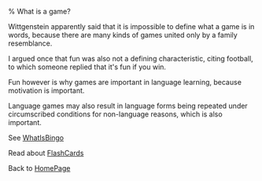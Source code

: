 % What is a game?

Wittgenstein apparently said that it is 
impossible to define what a game is in 
words, because there are many kinds of 
games united only by a family 
resemblance.

I argued once that fun was also not a 
defining characteristic, citing 
football, to which someone replied that 
it's fun if you win.

Fun however is why games are important 
in language learning, because motivation 
is important.

Language games may also result in 
language forms being repeated under 
circumscribed conditions for 
non-language reasons, which is 
also important.

See [WhatIsBingo](WhatIsBingo.html)

Read about
[FlashCards](FlashCards.html)

Back to [HomePage](HomePage.html)
